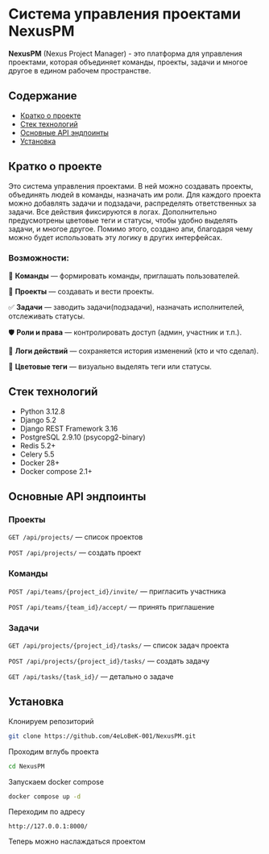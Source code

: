 # Система управления проектами NexusPM

**NexusPM** (Nexus Project Manager) - это платформа для управления проектами, 
которая объединяет команды, проекты, задачи и многое другое в едином рабочем пространстве.

## Содержание

* [Кратко о проекте](#кратко-о-проекте)
* [Стек технологий](#стек-технологий)
* [Основные API эндпоинты](#основные-api-эндпоинты)
* [Установка](#установка)

## 


## Кратко о проекте

Это система управления проектами. В ней можно создавать проекты, объединять людей в команды, назначать им роли. Для каждого проекта можно добавлять задачи и подзадачи, распределять ответственных за задачи. Все действия фиксируются в логах. Дополнительно предусмотрены цветовые теги и статусы,
чтобы удобно выделять задачи, и многое другое. Помимо этого, создано апи, благодаря чему можно будет использовать эту логику в других интерфейсах.

### Возможности:

👥 **Команды** — формировать команды, приглашать пользователей.

📌 **Проекты** — создавать и вести проекты.

✅ **Задачи** — заводить задачи(подзадачи), назначать исполнителей, отслеживать статусы.

🛡 **Роли и права** — контролировать доступ (админ, участник и т.п.).

📝 **Логи действий** — сохраняется история изменений (кто и что сделал).

🎨 **Цветовые теги** — визуально выделять теги или статусы.



## Стек технологий

* Python 3.12.8
* Django 5.2
* Django REST Framework 3.16
* PostgreSQL 2.9.10 (psycopg2-binary)
* Redis 5.2+
* Celery 5.5
* Docker 28+
* Docker compose 2.1+


## Основные API эндпоинты
### Проекты

`GET /api/projects/` — список проектов

`POST /api/projects/` — создать проект

### Команды

`POST /api/teams/{project_id}/invite/` — пригласить участника

`POST /api/teams/{team_id}/accept/` — принять приглашение

### Задачи

`GET /api/projects/{project_id}/tasks/` — список задач проекта

`POST /api/projects/{project_id}/tasks/` — создать задачу

`GET /api/tasks/{task_id}/` — детально о задаче

## Установка


Клонируем репозиторий
```sh
git clone https://github.com/4eLoBeK-001/NexusPM.git
```

Проходим вглубь проекта
```sh
cd NexusPM
```

Запускаем docker compose
```sh
docker compose up -d
```

Переходим по адресу
```
http://127.0.0.1:8000/
```

Теперь можно наслаждаться проектом
